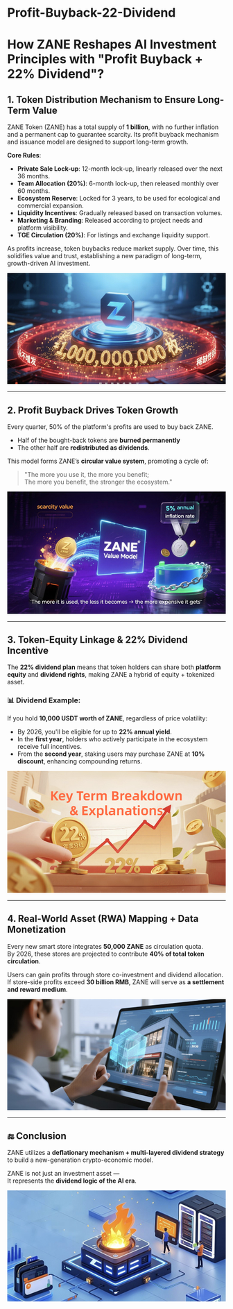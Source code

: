 # Profit-Buyback-22-Dividend
# How ZANE Reshapes AI Investment Principles with "Profit Buyback + 22% Dividend"?

## 1. Token Distribution Mechanism to Ensure Long-Term Value

ZANE Token (ZANE) has a total supply of **1 billion**, with no further inflation and a permanent cap to guarantee scarcity. Its profit buyback mechanism and issuance model are designed to support long-term growth.

**Core Rules**:
- **Private Sale Lock-up**: 12-month lock-up, linearly released over the next 36 months.
- **Team Allocation (20%)**: 6-month lock-up, then released monthly over 60 months.
- **Ecosystem Reserve**: Locked for 3 years, to be used for ecological and commercial expansion.
- **Liquidity Incentives**: Gradually released based on transaction volumes.
- **Marketing & Branding**: Released according to project needs and platform visibility.
- **TGE Circulation (20%)**: For listings and exchange liquidity support.

As profits increase, token buybacks reduce market supply. Over time, this solidifies value and trust, establishing a new paradigm of long-term, growth-driven AI investment.

![ZANE Total Supply](images/e1.jpg)

---

## 2. Profit Buyback Drives Token Growth

Every quarter, 50% of the platform's profits are used to buy back ZANE.  
- Half of the bought-back tokens are **burned permanently**  
- The other half are **redistributed as dividends**.

This model forms ZANE’s **circular value system**, promoting a cycle of:

> "The more you use it, the more you benefit;  
> The more you benefit, the stronger the ecosystem."

![ZANE Value Model](images/e2.jpg)

---

## 3. Token-Equity Linkage & 22% Dividend Incentive

The **22% dividend plan** means that token holders can share both **platform equity** and **dividend rights**, making ZANE a hybrid of equity + tokenized asset.

### 📊 Dividend Example:

If you hold **10,000 USDT worth of ZANE**, regardless of price volatility:  
- By 2026, you'll be eligible for up to **22% annual yield**.
- In the **first year**, holders who actively participate in the ecosystem receive full incentives.
- From the **second year**, staking users may purchase ZANE at **10% discount**, enhancing compounding returns.

![Token-Equity Dividend Guarantee](images/e3.jpg)

---

## 4. Real-World Asset (RWA) Mapping + Data Monetization

Every new smart store integrates **50,000 ZANE** as circulation quota.  
By 2026, these stores are projected to contribute **40% of total token circulation**.

Users can gain profits through store co-investment and dividend allocation.  
If store-side profits exceed **30 billion RMB**, ZANE will serve as **a settlement and reward medium**.

![Store Data Integration](images/e4.jpg)

---

## 🔚 Conclusion

ZANE utilizes a **deflationary mechanism + multi-layered dividend strategy**  
to build a new-generation crypto-economic model.  

ZANE is not just an investment asset —  
It represents the **dividend logic of the AI era**.

![ZANE Ecosystem](images/e5.jpg)